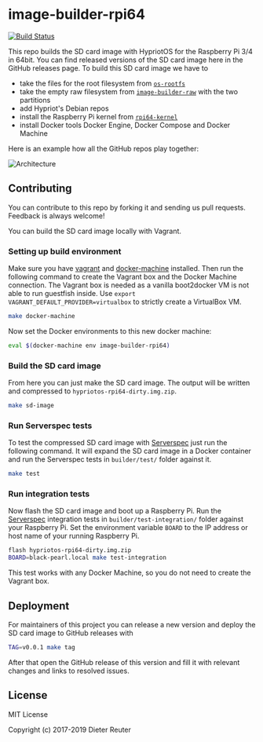 # image-builder-rpi64
[![Build Status](https://travis-ci.org/DieterReuter/image-builder-rpi64.svg?branch=master)](https://travis-ci.org/DieterReuter/image-builder-rpi64)

This repo builds the SD card image with HypriotOS for the Raspberry Pi 3/4 in 64bit.
You can find released versions of the SD card image here in the GitHub
releases page. To build this SD card image we have to

 * take the files for the root filesystem from [`os-rootfs`](https://github.com/hypriot/os-rootfs)
 * take the empty raw filesystem from [`image-builder-raw`](https://github.com/hypriot/image-builder-raw) with the two partitions
 * add Hypriot's Debian repos
 * install the Raspberry Pi kernel from [`rpi64-kernel`](https://github.com/dieterreuter/rpi64-kernel)
 * install Docker tools Docker Engine, Docker Compose and Docker Machine

Here is an example how all the GitHub repos play together:

![Architecture](http://blog.hypriot.com/images/hypriotos-xxx/hypriotos_buildpipeline.jpg)

## Contributing

You can contribute to this repo by forking it and sending us pull requests.
Feedback is always welcome!

You can build the SD card image locally with Vagrant.

### Setting up build environment

Make sure you have [vagrant](https://docs.vagrantup.com/v2/installation/) and [docker-machine](https://docs.docker.com/machine/install-machine/) installed.
Then run the following command to create the Vagrant box and the Docker Machine
connection. The Vagrant box is needed as a vanilla boot2docker VM is not able to
run guestfish inside. Use `export VAGRANT_DEFAULT_PROVIDER=virtualbox` to
strictly create a VirtualBox VM.

```bash
make docker-machine
```

Now set the Docker environments to this new docker machine:

```bash
eval $(docker-machine env image-builder-rpi64)
```

### Build the SD card image

From here you can just make the SD card image. The output will be written and
compressed to `hypriotos-rpi64-dirty.img.zip`.

```bash
make sd-image
```

### Run Serverspec tests

To test the compressed SD card image with [Serverspec](http://serverspec.org)
just run the following command. It will expand the SD card image in a Docker
container and run the Serverspec tests in `builder/test/` folder against it.

```bash
make test
```

### Run integration tests

Now flash the SD card image and boot up a Raspberry Pi. Run the [Serverspec](http://serverspec.org) integration tests in `builder/test-integration/`
folder against your Raspberry Pi. Set the environment variable `BOARD` to the
IP address or host name of your running Raspberry Pi.

```bash
flash hypriotos-rpi64-dirty.img.zip
BOARD=black-pearl.local make test-integration
```

This test works with any Docker Machine, so you do not need to create the
Vagrant box.

## Deployment

For maintainers of this project you can release a new version and deploy the
SD card image to GitHub releases with

```bash
TAG=v0.0.1 make tag
```

After that open the GitHub release of this version and fill it with relevant
changes and links to resolved issues.


## License

MIT License

Copyright (c) 2017-2019 Dieter Reuter
